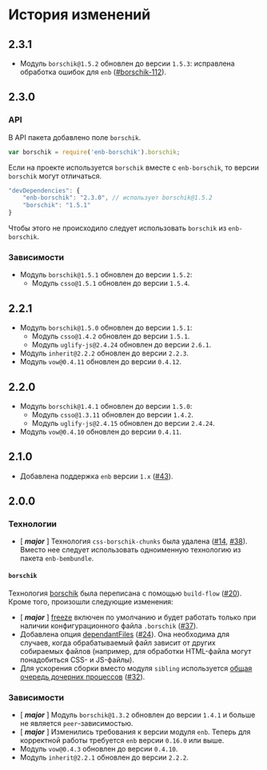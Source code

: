 История изменений
=================

2.3.1
-----

* Модуль `borschik@1.5.2` обновлен до версии `1.5.3`: исправлена обработка ошибок для `enb` ([#borschik-112]).

2.3.0
-----

### API

В API пакета добавлено поле `borschik`.

```js
var borschik = require('enb-borschik').borschik;
```

Если на проекте используется `borschik` вместе с `enb-borschik`, то версии `borschik` могут отличаться.

```js
"devDependencies": {
    "enb-borschik": "2.3.0", // использует borschik@1.5.2
    "borschik": "1.5.1"
}
```

Чтобы этого не происходило следует использовать `borschik` из `enb-borschik`.

### Зависимости

* Модуль `borschik@1.5.1` обновлен до версии `1.5.2`:
    * Модуль `csso@1.5.1` обновлен до версии `1.5.4`.

2.2.1
-----

* Модуль `borschik@1.5.0` обновлен до версии `1.5.1`:
    * Модуль `csso@1.4.2` обновлен до версии `1.5.1`.
    * Модуль `uglify-js@2.4.24` обновлен до версии `2.6.1`.
* Модуль `inherit@2.2.2` обновлен до версии `2.2.3`.
* Модуль `vow@0.4.11` обновлен до версии `0.4.12`.

2.2.0
-----

* Модуль `borschik@1.4.1` обновлен до версии `1.5.0`:
    * Модуль `csso@1.3.11` обновлен до версии `1.4.2`.
    * Модуль `uglify-js@2.4.15` обновлен до версии `2.4.24`.
* Модуль `vow@0.4.10` обновлен до версии `0.4.11`.

2.1.0
-----

* Добавлена поддержка `enb` версии `1.x` ([#43]).

2.0.0
-----

### Технологии

* [ __*major*__ ] Технология `css-borschik-chunks` была удалена ([#14], [#38]). Вместо нее следует использовать одноименную технологию из пакета `enb-bembundle`.

#### `borschik`

Технология [borschik](api.ru.md#borschik) была переписана с помощью `build-flow` ([#20]). Кроме того, произошли следующие изменения:

* [ __*major*__ ] [freeze](api.ru.md#freeze) включен по умолчанию и будет работать только при наличии конфигурационного файла `.borschik` ([#37]).
* Добавлена опция [dependantFiles](api.ru.md#dependantfiles) ([#24]). Она необходима для случаев, когда обрабатываемый файл зависит от других собираемых файлов (например, для обработки HTML-файла могут понадобиться CSS- и JS-файлы).
* Для ускорения сборки вместо модуля `sibling` используется [общая очередь дочерних процессов](https://github.com/enb/enb#nodegetsharedresources) ([#32]).

### Зависимости

* [ __*major*__ ] Модуль `borschik@1.3.2` обновлен до версии `1.4.1` и больше не является `peer`-зависимостью.
* [ __*major*__ ] Изменились требования к версии модуля `enb`. Теперь для корректной работы требуется `enb` версии `0.16.0` или выше.
* Модуль `vow@0.4.3` обновлен до версии `0.4.10`.
* Модуль `inherit@2.2.1` обновлен до версии `2.2.2`.

[#borschik-112]: https://github.com/bem/borschik/pull/112
[#43]: https://github.com/enb/enb-borschik/pull/43
[#38]: https://github.com/enb/enb-borschik/issues/38
[#37]: https://github.com/enb/enb-borschik/issues/37
[#32]: https://github.com/enb/enb-borschik/pull/32
[#24]: https://github.com/enb/enb-borschik/issues/24
[#20]: https://github.com/enb/enb-borschik/issues/20
[#14]: https://github.com/enb/enb-borschik/issues/14

